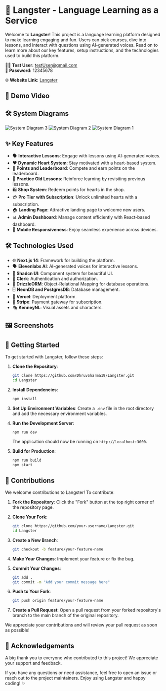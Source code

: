 # 🏫 Langster - Language Learning as a Service

Welcome to **Langster**! This project is a language learning platform designed to make learning engaging and fun. Users can pick courses, dive into lessons, and interact with questions using AI-generated voices. Read on to learn more about our key features, setup instructions, and the technologies used to build this platform.

🧑‍💻 **Test User:** testUser@gmail.com  
🔐 **Password:** 12345678

🌐 **Website Link:**  [Langster](https://langster.vercel.app/)

## 🎥 Demo Video



## 🛠 System Diagrams

![System Diagram 3](https://github.com/DhruvSharma19/Langster/assets/112254552/f519966a-9c44-4dbc-b88d-2817fcb5c8c6)
![System Diagram 2](https://github.com/DhruvSharma19/Langster/assets/112254552/c1673051-af77-48ba-8942-140e45636107)
![System Diagram 1](https://github.com/DhruvSharma19/Langster/assets/112254552/dcaf162d-c368-4bda-b79e-79734bb02cd6)

## ✨ Key Features

- 🗣 **Interactive Lessons**: Engage with lessons using AI-generated voices.
- ❤️ **Dynamic Heart System**: Stay motivated with a heart-based system.
- 🌟 **Points and Leaderboard**: Compete and earn points on the leaderboard.
- 🔄 **Practice Old Lessons**: Reinforce learning by revisiting previous lessons.
- 🛍 **Shop System**: Redeem points for hearts in the shop.
- 💳 **Pro Tier with Subscription**: Unlock unlimited hearts with a subscription.
- 🏠 **Landing Page**: Attractive landing page to welcome new users.
- 📊 **Admin Dashboard**: Manage content efficiently with React-based dashboard.
- 📱 **Mobile Responsiveness**: Enjoy seamless experience across devices.

## 🛠 Technologies Used

- 🌐 **Next.js 14**: Framework for building the platform.
- 🗣 **Elevenlabs AI**: AI-generated voices for interactive lessons.
- 🎨 **Shadcn UI**: Component system for beautiful UI.
- 🔐 **Clerk**: Authentication and authorization.
- 💾 **DrizzleORM**: Object-Relational Mapping for database operations.
- 🗄 **NeonDB and PostgresDB**: Database management.
- 🚀 **Vercel**: Deployment platform.
- 🧙 **Stripe**: Payment gateway for subscription.
- 🎭 **KenneyNL**: Visual assets and characters.

## 🖼️ Screenshots



## 🚀 Getting Started

To get started with Langster, follow these steps:

1. **Clone the Repository**:
   ```bash
   git clone https://github.com/DhruvSharma19/Langster.git
   cd Langster
   ```

2. **Install Dependencies**:
   ```bash
   npm install
   ```

3. **Set Up Environment Variables**:
   Create a `.env` file in the root directory and add the necessary environment variables.

4. **Run the Development Server**:
   ```bash
   npm run dev
   ```
   The application should now be running on `http://localhost:3000`.

5. **Build for Production**:
   ```bash
   npm run build
   npm start
   ```

## 🤝 Contributions

We welcome contributions to Langster! To contribute:

1. **Fork the Repository**:
   Click the "Fork" button at the top right corner of the repository page.

2. **Clone Your Fork**:
   ```bash
   git clone https://github.com/your-username/Langster.git
   cd Langster
   ```

3. **Create a New Branch**:
   ```bash
   git checkout -b feature/your-feature-name
   ```

4. **Make Your Changes**:
   Implement your feature or fix the bug.

5. **Commit Your Changes**:
   ```bash
   git add .
   git commit -m "Add your commit message here"
   ```

6. **Push to Your Fork**:
   ```bash
   git push origin feature/your-feature-name
   ```

7. **Create a Pull Request**:
   Open a pull request from your forked repository's branch to the main branch of the original repository.

We appreciate your contributions and will review your pull request as soon as possible!

## 🙏 Acknowledgements

A big thank you to everyone who contributed to this project! We appreciate your support and feedback.

If you have any questions or need assistance, feel free to open an issue or reach out to the project maintainers. Enjoy using Langster and happy coding! ✨
